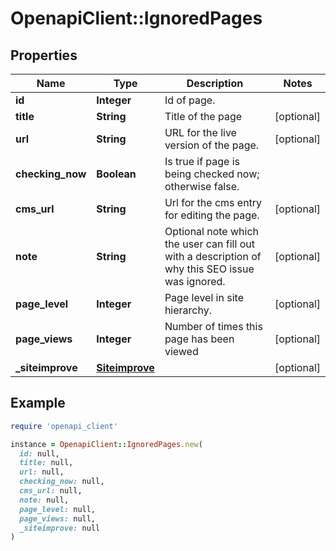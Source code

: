 # OpenapiClient::IgnoredPages

## Properties

| Name | Type | Description | Notes |
| ---- | ---- | ----------- | ----- |
| **id** | **Integer** | Id of page. |  |
| **title** | **String** | Title of the page | [optional] |
| **url** | **String** | URL for the live version of the page. | [optional] |
| **checking_now** | **Boolean** | Is true if page is being checked now; otherwise false. |  |
| **cms_url** | **String** | Url for the cms entry for editing the page. | [optional] |
| **note** | **String** | Optional note which the user can fill out with a description of why this SEO issue was ignored. | [optional] |
| **page_level** | **Integer** | Page level in site hierarchy. | [optional] |
| **page_views** | **Integer** | Number of times this page has been viewed | [optional] |
| **_siteimprove** | [**Siteimprove**](Siteimprove.md) |  | [optional] |

## Example

```ruby
require 'openapi_client'

instance = OpenapiClient::IgnoredPages.new(
  id: null,
  title: null,
  url: null,
  checking_now: null,
  cms_url: null,
  note: null,
  page_level: null,
  page_views: null,
  _siteimprove: null
)
```

